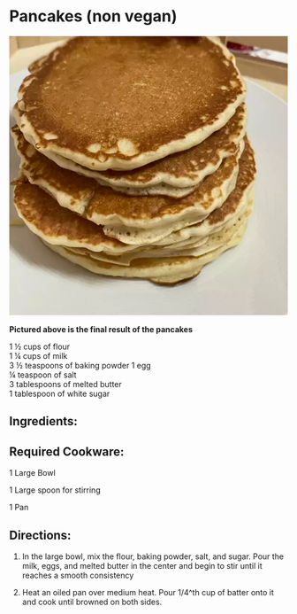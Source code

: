 # Pancakes (non vegan)

![](images/media/image2.png)

**Pictured above is the final result of the pancakes**

1 ½ cups of flour               
1 ¼ cups of milk                  
3 ½ teaspoons of baking powder 
1 egg    
¼ teaspoon of salt        
3 tablespoons of melted butter   
1 tablespoon of white sugar                                              


## Ingredients:


## Required Cookware:

1 Large Bowl

1 Large spoon for stirring

1 Pan

## Directions:

1.  In the large bowl, mix the flour, baking powder, salt, and sugar.
    Pour the milk, eggs, and melted butter in the center and begin to
    stir until it reaches a smooth consistency

2.  Heat an oiled pan over medium heat. Pour 1/4^th cup of batter onto it and cook until browned on both sides.



